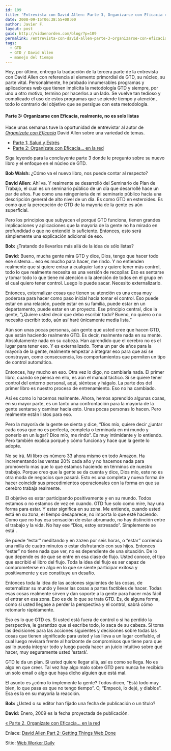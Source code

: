 ```yaml
---
id: 109
title: 'Entrevista con David Allen: Parte 3, Organizarse con Eficacia realmente, no es solo listas.'
date: 2008-09-15T06:38:55+00:00
author: Javier F.
layout: post
guid: http://vidaenorden.com/blog/?p=109
permalink: /entrevista-con-david-allen-parte-3-organizarse-con-eficacia-realmente-no-es-solo-listas/
tags:
  - GTD
  - GTD / David Allen
  - manejo del tiempo
---
```

Hoy, por último, entrego la traducción de la tercera parte de la entrevista con David Allen con referencia al elemento primordial de GTD, su núcleo, su parte vital. Personalmente, he probado innumerables programas y aplicaciones web que tienen implícita la metodología GTD y siempre, por uno u otro motivo, termino por hacerlos a un lado. Se vuelve tan tedioso y complicado el uso de estos programas que se pierde tiempo y atención, todo lo contrario del objetivo que se persigue con esta metodología.

#### Parte 3: Organizarse con Eficacia, realmente, no es solo listas

Hace unas semanas tuve la oportunidad de entrevistar al autor de _[Organízate con Eficacia](http://www.davidco.com/)_ David Allen sobre una variedad de temas.

  * [Parte 1: Salud y Estrés](http://localhost/blog/entrevista-con-el-autor-de-organizate-con-eficacia-getting-things-done-david-allen-parte-1-salud-y-estres/ "Entrevista con David Allen: Parte 1, Salud y Estrés")
  * [Parte 2: Organízate con Eficacia&#8230; en la red](http://localhost/blog/entrevista-con-david-allen-parte-2-organizate-con-eficacia-en-la-red/)

Siga leyendo para la concluyente parte 3 donde le pregunto sobre su nuevo libro y el enfoque en el núcleo de GTD.

**Bob Walsh:** ¿Cómo va el nuevo libro, nos puede contar al respecto?

**David Allen:** Ahí va. Y realmente se desarrolló del Seminario de Plan de Trabajo, el cual es un seminario público de un día que desarrollé hace un par de años. Fue como una reingeniería de mi seminario público hacia una descripción general de alto nivel de un día. Es como GTD en esteroides. Es como que la percepción de GTD de la mayoría de la gente es aún superficial.

Pero los principios que subyacen el porqué GTD funciona, tienen grandes implicaciones y aplicaciones que la mayoría de la gente no ha mirado en profundidad o que no entendió lo suficiente. Entonces, esto será simplemente una explicación adicional de eso.

**Bob:** ¿Tratando de llevarlos más allá de la idea de sólo listas?

**David:** Bueno, mucha gente mira GTD y dice, Dios, tengo que hacer todo ese sistema&#8230; eso es mucho para hacer, me rindo. Y no entienden realmente que si quiere entrar a cualquier lado y quiere tener más control, todo lo que realmente necesita es una versión de recopilar. Eso es sentarse y tomar todo lo que tiene mi atención o la atención de todos en el grupo en el cual quiero tener control. Luego lo puede sacar. Necesito externalizarlo.

Entonces, externalizar cosas que tienen su atención es una cosa muy poderosa para hacer como paso inicial hacia tomar el control. Eso puede estar en una relación, puede estar en su familia, puede estar en un departamento, puede estar en un proyecto. Ese principio central, dice la gente, &#8220;¿Quiere usted decir que debo escribir todo? Bueno, no quiero o no necesito escribir todo, aún así haré únicamente media lista.&#8221;

Aún son unas pocas personas, aún gente que usted cree que hacen GTD, que están haciendo realmente GTD. Es decir, realmente nada en su mente. Absolutamente nada en su cabeza. Han aprendido que el cerebro no es el lugar para tener eso. Y es externalizado. Toma un par de años para la mayoría de la gente, realmente empezar a integrar eso para que así se construyan, como consecuencia, los comportamientos que permiten un tipo de control automático.

Entonces, hay mucho en eso. Otra vez lo digo, no cambiaría nada. El primer libro, cuando se piensa en ello, es aún el manual táctico. Si se quiere tener control del entorno personal, aquí, siéntese y hágalo. La parte dos del primer libro es nuestro proceso de entrenamiento. Eso no ha cambiado.

Así es como lo hacemos realmente. Ahora, hemos aprendido algunas cosas, en su mayor parte, es un tanto una confrontación para la mayoría de la gente sentarse y caminar hacia esto. Unas pocas personas lo hacen. Pero realmente están listos para eso.

Pero la mayoría de la gente se sienta y dice, &#8220;Dios mío, quiere decir ¿juntar cada cosa que no es perfecta, completa o terminada en mi mundo y ponerlo en un lugar? Dios mío, me rindo&#8221;. Es muy intimidante y lo entiendo. Pero también explica porqué y cómo funciona y hace que la gente lo adopte.

No se irá. Mi libro es número 33 ahora mismo en todo Amazon. Ha incrementando las ventas 20% cada año y no hacemos nada para promoverlo mas que lo que estamos haciendo en términos de nuestro trabajo. Porque creo que la gente se da cuenta y dice, Dios mío, este no es otra moda de negocios que pasará. Esto es una completa y nueva forma de hacer coincidir sus procedimientos operacionales con la forma en que su cerebro trabaja realmente.

El objetivo es estar participando positivamente y en su mundo. Todos estamos o no estamos de vez en cuando. GTD fue solo como mire, hay una forma para estar. Y estar significa en su zona. Me entiende, cuando usted está en su zona, el tiempo desaparece, no importa lo que esté haciendo. Como que no hay esa sensación de estar abrumado, no hay distinción entre el trabajo y la vida. No hay ese &#8220;Dios, estoy estresado&#8221;. Simplemente se está .

Se puede &#8220;estar&#8221; meditando y en zazen por seis horas, o &#8220;estar&#8221; corriendo una milla de cuatro minutos o estar disfrutando con sus hijos. Entonces &#8220;estar&#8221; no tiene nada que ver, no es dependiente de una situación. De lo que depende es de que se entre en esa clase de flujo. Usted conoce, el tipo que escribió el libro del flujo. Toda la idea del flujo es ser capaz de comprometerse en algo en lo que se siente participar exitosa y positivamente y eso constituye un desafío.

Entonces toda la idea de las acciones siguientes de las cosas, de externalizar su mundo y llevar las cosas a partes factibles de hacer. Todas esas cosas realmente sirven y dan soporte a la gente para hacer más fácil el entrar en esa zona. Eso es de lo que se trata GTD. Es, de alguna forma, como si usted llegase a perder la perspectiva y el control, sabrá cómo retomarlo rápidamente.

Eso es lo que GTD es. Si usted está fuera de control o si ha perdido la perspectiva, le garantizo que si escribe todo, lo saca de su cabeza. Si toma las decisiones para las acciones siguientes y decisiones sobre todas las cosas que tienen significado para usted y las lleva a un lugar confiable, el cual luego revisará frente al horizonte de compromisos que tiene para que así lo pueda integrar todo y luego pueda hacer un juicio intuitivo sobre qué hacer, muy seguramente usted &#8216;estará&#8217;.

GTD le da un plan. Si usted quiere llegar allá, así es como se llega. No es algo en que creer. Tal vez hay algo malo sobre GTD pero nunca he recibido un solo email o algo que haya dicho alguien que está mal.

El asunto es ¿cómo lo implemente la gente? Todos dicen, &#8220;Está todo muy bien, lo que pasa es que no tengo tiempo&#8221;. O, &#8220;Empecé, lo dejé, y diablos&#8221;. Esa es la en su mayoría la reacción.

**Bob:** ¿Usted o su editor han fijado una fecha de publicación o un título?

**David:** Enero, 2009 es la fecha proyectada de publicación.

[« Parte 2, Organízate con Eficacia&#8230; en la red](http://localhost/blog/entrevista-con-david-allen-parte-2-organizate-con-eficacia-en-la-red/ "Entrevista con David Allen: Parte 2, Organízate con Eficacia... en la red")

Enlace: <a href="http://webworkerdaily.com/2008/02/25/david-allen-part-2-getting-things-web-done/" target="_blank">David Allen Part 2: Getting Things Web Done</a>
  
<a href="http://webworkerdaily.com/2008/02/25/david-allen-part-2-getting-things-web-done/" target="_blank"></a>Sitio: <a title="Web Worker Daily" href="http://webworkerdaily.com/" target="_blank">Web Worker Daily</a>
